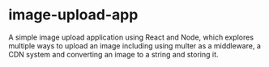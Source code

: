 # image-upload-app
A simple image upload application using React and Node, which explores multiple ways to upload an image including using multer as a middleware, a CDN system and converting an image to a string and storing it.
